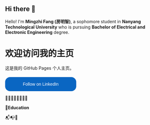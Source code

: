 ## Hi there 👋

Hello! I'm __Mingzhi Fang (房明智)__, a sophomore student in __Nanyang Technological University__ who is pursuing __Bachelor of Electrical and Electronic Engineering__ degree.  


# 欢迎访问我的主页

这是我的 GitHub Pages 个人主页。

<!-- 内嵌 LinkedIn 按钮 -->
<div style="margin-top:20px;">
  <a href="https://www.linkedin.com/comm/mynetwork/discovery-see-all?usecase=PEOPLE_FOLLOWS&followMember=mzfang" target="_blank" 
     style="
        display: inline-flex;
        align-items: center;
        justify-content: center;
        padding: 7px 16px;
        text-align: center;
        text-decoration: none;
        color: #ffffff;
        width: 200px;
        height: 32px;
        border-radius: 16px;
        background-color: #0A66C2;
        font-family: Helvetica, sans-serif;
        font-size: 14px;
        font-weight: 500;
     ">
    Follow on LinkedIn
  </a>
</div>

🔬🔬🚗🎹🎻📖📘📗

__📒Education__  


📬📭📧


<!--
**DiegoFang/DiegoFang** is a ✨ _special_ ✨ repository because its `README.md` (this file) appears on your GitHub profile.

Here are some ideas to get you started:

- 🔭 I’m currently working on ...
- 🌱 I’m currently learning ...
- 👯 I’m looking to collaborate on ...
- 🤔 I’m looking for help with ...
- 💬 Ask me about ...
- 📫 How to reach me: ...
- 😄 Pronouns: ...
- ⚡ Fun fact: ...
-->
